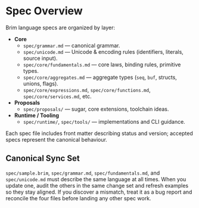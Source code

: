 # Spec Overview

Brim language specs are organized by layer:

- **Core**
  - `spec/grammar.md` — canonical grammar.
  - `spec/unicode.md` — Unicode & encoding rules (identifiers, literals, source input).
  - `spec/core/fundamentals.md` — core laws, binding rules, primitive types.
  - `spec/core/aggregates.md` — aggregate types (`seq`, `buf`, structs, unions, flags).
  - `spec/core/expressions.md`, `spec/core/functions.md`, `spec/core/services.md`, etc.
- **Proposals**
  - `spec/proposals/` — sugar, core extensions, toolchain ideas.
- **Runtime / Tooling**
  - `spec/runtime/`, `spec/tools/` — implementations and CLI guidance.

Each spec file includes front matter describing status and version; accepted specs represent the canonical behaviour.

## Canonical Sync Set

`spec/sample.brim`, `spec/grammar.md`, `spec/fundamentals.md`, and `spec/unicode.md` must describe the same language at all times. When you update one, audit the others in the same change set and refresh examples so they stay aligned. If you discover a mismatch, treat it as a bug report and reconcile the four files before landing any other spec work.
